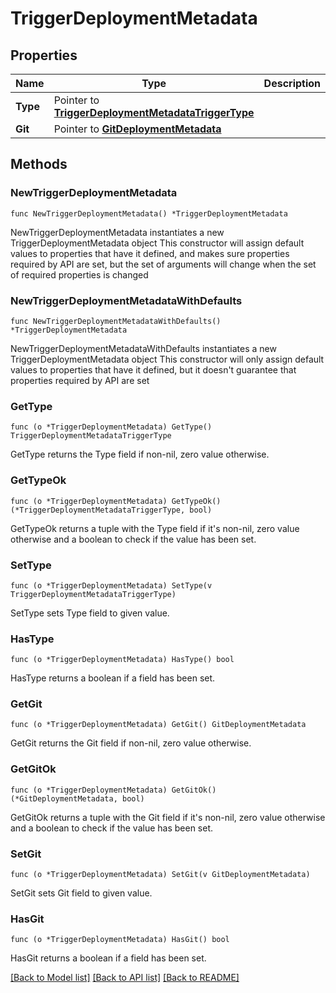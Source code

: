 # TriggerDeploymentMetadata

## Properties

Name | Type | Description | Notes
------------ | ------------- | ------------- | -------------
**Type** | Pointer to [**TriggerDeploymentMetadataTriggerType**](TriggerDeploymentMetadataTriggerType.md) |  | [optional] [default to TRIGGERDEPLOYMENTMETADATATRIGGERTYPE_UNKNOWN]
**Git** | Pointer to [**GitDeploymentMetadata**](GitDeploymentMetadata.md) |  | [optional] 

## Methods

### NewTriggerDeploymentMetadata

`func NewTriggerDeploymentMetadata() *TriggerDeploymentMetadata`

NewTriggerDeploymentMetadata instantiates a new TriggerDeploymentMetadata object
This constructor will assign default values to properties that have it defined,
and makes sure properties required by API are set, but the set of arguments
will change when the set of required properties is changed

### NewTriggerDeploymentMetadataWithDefaults

`func NewTriggerDeploymentMetadataWithDefaults() *TriggerDeploymentMetadata`

NewTriggerDeploymentMetadataWithDefaults instantiates a new TriggerDeploymentMetadata object
This constructor will only assign default values to properties that have it defined,
but it doesn't guarantee that properties required by API are set

### GetType

`func (o *TriggerDeploymentMetadata) GetType() TriggerDeploymentMetadataTriggerType`

GetType returns the Type field if non-nil, zero value otherwise.

### GetTypeOk

`func (o *TriggerDeploymentMetadata) GetTypeOk() (*TriggerDeploymentMetadataTriggerType, bool)`

GetTypeOk returns a tuple with the Type field if it's non-nil, zero value otherwise
and a boolean to check if the value has been set.

### SetType

`func (o *TriggerDeploymentMetadata) SetType(v TriggerDeploymentMetadataTriggerType)`

SetType sets Type field to given value.

### HasType

`func (o *TriggerDeploymentMetadata) HasType() bool`

HasType returns a boolean if a field has been set.

### GetGit

`func (o *TriggerDeploymentMetadata) GetGit() GitDeploymentMetadata`

GetGit returns the Git field if non-nil, zero value otherwise.

### GetGitOk

`func (o *TriggerDeploymentMetadata) GetGitOk() (*GitDeploymentMetadata, bool)`

GetGitOk returns a tuple with the Git field if it's non-nil, zero value otherwise
and a boolean to check if the value has been set.

### SetGit

`func (o *TriggerDeploymentMetadata) SetGit(v GitDeploymentMetadata)`

SetGit sets Git field to given value.

### HasGit

`func (o *TriggerDeploymentMetadata) HasGit() bool`

HasGit returns a boolean if a field has been set.


[[Back to Model list]](../README.md#documentation-for-models) [[Back to API list]](../README.md#documentation-for-api-endpoints) [[Back to README]](../README.md)


